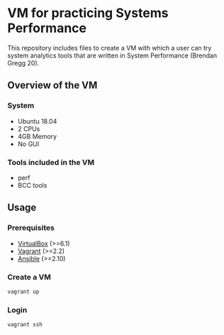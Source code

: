 # VM for practicing Systems Performance

This repository includes files to create a VM with which a user can try system analytics tools that are written in System Performance (Brendan Gregg 20).

## Overview of the VM

### System

* Ubuntu 18.04
* 2 CPUs
* 4GB Memory
* No GUI

### Tools included in the VM

* perf
* BCC tools

## Usage

### Prerequisites

* [VirtualBox](https://www.virtualbox.org/wiki/Downloads) (>=6.1)
* [Vagrant](https://www.vagrantup.com/downloads) (>=2.2)
* [Ansible](https://docs.ansible.com/ansible/latest/installation_guide/intro_installation.html) (>=2.10)

### Create a VM

```bash
vagrant up
```

### Login

```bash
vagrant ssh
```
